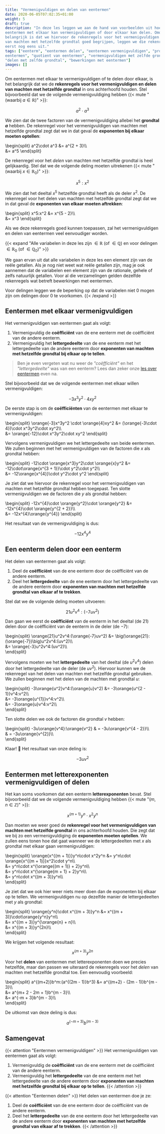 ```yaml
---
title: "Vermenigvuldigen en delen van eentermen"
date: 2020-06-05T07:02:35+01:00
weight: 5
draft: true
description: "In deze les leggen we aan de hand van voorbeelden uit hoe je
eentermen met elkaar kan vermenigvuldigen of door elkaar kan delen. Omdat het
belangrijk is dat we hiervoor de rekenregels voor het vermenigvuldigen en delen
van machten met hetzelfde grondtal goed begrijpen, leggen we die rekenregels
eerst nog eens uit."
tags: ["eenterm", "eentermen delen", "eentermen vermenigvuldigen", "product van
eentermen", "quotient van eentermen", "vermenigvuldigen met zelfde grondtal",
"delen met zelfde grondtal", "bewerkingen met eentermen"]
images: []
---
```


Om eentermen met elkaar te vermenigvuldigen of te delen door elkaar, is het
belangrijk dat we de **rekenregels voor het vermenigvuldigen en delen van
machten met hetzelfde grondtal** in ons achterhoofd houden. Stel bijvoorbeeld
dat we de volgende vermenigvuldiging hebben
{{< mute "(waarbij $a \in \mathbb{R}$)" >}}:

$$a^2\cdot a^3$$

We zien dat de twee factoren van de vermenigvuldiging allebei het **grondtal
$a$** hebben. De rekenregel voor het vermenigvuldigen van machten met hetzelfde
grondtal zegt dat we in dat geval de **exponenten bij elkaar moeten optellen**:

\begin{split}
a^2\cdot a^3 &= a^{2 + 3}\\\\\
 &= a^5
\end{split}

De rekenregel voor het _delen_ van machten met hetzelfde grondtal is heel
gelijkaardig. Stel dat we de volgende deling moeten uitrekenen
{{< mute "(waarbij $x \in \mathbb{R}_0$)" >}}:

$$x^5:x^2$$

We zien dat het deeltal $x^5$ hetzelfde grondtal heeft als de deler $x^2$. De
rekenregel voor het delen van machten met hetzelfde grondtal zegt dat we in dat
geval de **exponenten van elkaar moeten aftrekken**:

\begin{split}
x^5:x^2 &= x^{5 - 2}\\\\\
 &= x^3
\end{split}

Als we deze rekenregels goed kunnen toepassen, zal het vermenigvuldigen en
delen van eentermen veel eenvoudiger worden.

{{< expand "Alle variabelen in deze les zijn $\in \mathbb{R}$ (of $\in\mathbb{Q}$) en voor delingen $\in \mathbb{R}_0$ (of $\in\mathbb{Q}_0$)" >}}

We gaan ervan uit dat alle variabelen in deze les een element zijn van de reële
getallen. Als je nog niet weet wat reële getallen zijn, mag je ook aannemen
dat de variabelen een element zijn van de rationale, gehele of zelfs natuurlijk
getallen. Voor al die verzamelingen gelden dezelfde rekenregels wat
betreft bewerkingen met eentermen.

Voor delingen leggen we de beperking op dat de variabelen niet $0$ mogen zijn
om delingen door $0$ te voorkomen.
{{< /expand >}}

## Eentermen met elkaar vermenigvuldigen

Het vermenigvuldigen van eentermen gaat als volgt:

1. Vermenigvuldig de **coëfficiënt** van de ene eenterm met de coëfficiënt van
   de andere eenterm.
2. Vermenigvuldig het **lettergedeelte** van de ene eenterm met het
   lettergedeelte van de andere eenterm door **exponenten van machten met
   hetzelfde grondtal bij elkaar op te tellen**.

> Ben je even vergeten wat nu weer de _"coëfficiënt"_ en het _"lettergedeelte"_
> was van een eenterm? Lees dan zeker onze [les over
> eentermen](../../eentermen/eenterm) even na.

Stel bijvoorbeeld dat we de volgende eentermen met elkaar willen
vermenigvuldigen:

$$-3x^3y^2 \cdot 4xy^2$$

De eerste stap is om de **coëfficiënten** van de eentermen met elkaar te
vermenigvuldigen:

\begin{split}
\orange{-3}x^3y^2 \cdot \orange{4}xy^2
&= (\orange{-3\cdot 4})\cdot x^3y^2\cdot xy^2\\\\\
 &= \orange{-12}\cdot x^3y^2\cdot xy^2
\end{split}

Vervolgens vermenigvuldigen we het lettergedeelte van beide eentermen. We
zullen beginnen met het vermenigvuldigen van de factoren die $x$ als grondtal
hebben:

\begin{split}
-12\cdot \orange{x^3}y^2\cdot \orange{x}y^2
&= -12\cdot\orange{x^{3 + 1}}\cdot y^2\cdot y^2\\\\\
 &= -12\orange{x^{4}}\cdot y^2\cdot y^2
\end{split}

Je ziet dat we hiervoor de rekenregel voor het vermenigvuldigen van machten met
hetzelfde grondtal hebben toegepast. Ten slotte vermenigvuldigen we de factoren
die $y$ als grondtal hebben:

\begin{split}
-12x^{4}\cdot \orange{y^2}\cdot \orange{y^2}
&= -12x^{4}\cdot \orange{y^{2 + 2}}\\\\\
 &= -12x^{4}\orange{y^{4}}
\end{split}

Het resultaat van de vermenigvuldiging is dus:

$$-12x^{4}y^{4}$$

## Een eenterm delen door een eenterm

Het delen van eentermen gaat als volgt:

1. Deel de **coëfficiënt** van de ene eenterm door de coëfficiënt van de andere
   eenterm.
2. Deel het **lettergedeelte** van de ene eenterm door het lettergedeelte van
   de andere eenterm door **exponenten van machten met hetzelfde grondtal van
   elkaar af te trekken**.

Stel dat we de volgende deling moeten uitvoeren:

$$21u^2v^4:(-7uv^2)$$

Dan gaan we eerst de **coëfficiënt** van de eenterm in het deeltal (de $21$)
delen door de coëfficiënt van de eenterm in de deler (de $-7$):

\begin{split}
\orange{21}u^2v^4:(\orange{-7}uv^2)
&= \big(\orange{21}:(\orange{-7})\big)u^2v^4:(uv^2)\\\\\
 &= \orange{-3}u^2v^4:(uv^2)\\\\\
\end{split}

Vervolgens moeten we het **lettergedeelte** van het deeltal (de $u^2v^4$) delen
door het lettergedeelte van de deler (de $uv^2$). Hiervoor kunnen we de
rekenregel van het delen van machten met hetzelfde grondtal gebruiken. We
zullen beginnen met het delen van de machten met grondtal $u$:

\begin{split}
-3\orange{u^2}v^4:(\orange{u}v^2)
&= -3\orange{u^{2 - 1}}v^4:v^2\\\\\
 &= -3\orange{u^{1}}v^4:v^2\\\\\
 &= -3\orange{u}v^4:v^2\\\\\
\end{split}

Ten slotte delen we ook de factoren die grondtal $v$ hebben:

\begin{split}
-3u\orange{v^4}:\orange{v^2}
& = -3u\orange{v^{4 - 2}}\\\\\
 & = -3u\orange{v^{2}}\\\\\
\end{split}

Klaar! :tada: Het resultaat van onze deling is:

$$-3uv^{2}$$

## Eentermen met letterexponenten vermenigvuldigen of delen

Het kan soms voorkomen dat een eenterm **letterexponenten** bevat. Stel
bijvoorbeeld dat we de volgende vermenigvuldiging hebben
{{< mute "($m, n \in \mathbb{Z}$)" >}}:

$$x^{(m + 1)}y^n\cdot x^2y^n$$

Dan moeten we weer goed de **rekenregel voor het vermenigvuldigen van machten
met hetzelfde grondtal** in ons achterhoofd houden. Die zegt dat we bij zo een
vermenigvuldiging de **exponenten moeten optellen**. We zullen eens tonen hoe
dat gaat wanneer we de lettergedeelten met $x$ als grondtal met elkaar gaan
vermenigvuldigen:

\begin{split}
\orange{x^{(m + 1)}}y^n\cdot x^2y^n
&= y^n\cdot \orange{x^{(m + 1)}}x^2\cdot y^n\\\\\
 &= y^n\cdot x^{\orange{(m + 1)} + 2}y^n\\\\\
 &= y^n\cdot x^{\orange{m + 1} + 2}y^n\\\\\
 &= y^n\cdot x^{(m + 3)}y^n\\\\\
\end{split}

Je ziet dat we ook hier weer niets meer doen dan de exponenten bij elkaar op te
tellen. We vermenigvuldigen nu op dezelfde manier de lettergedeelten met $y$
als grondtal:

\begin{split}
\orange{y^n}\cdot x^{(m + 3)}y^n
&= x^{(m + 3)}\cdot\orange{y^n}y^n\\\\\
 &= x^{(m + 3)}y^{\orange{n} + n}\\\\\
 &= x^{(m + 3)}y^{2n}\\\\\
\end{split}

We krijgen het volgende resultaat:

$$x^{(m + 3)}y^{2n}$$

Voor het **delen** van eentermen met letterexponenten doen we precies
hetzelfde, maar dan passen we uiteraard de rekenregels voor het _delen_ van
machten met hetzelfde grondtal toe. Een eenvoudig voorbeeld:

\begin{split}
a^{(m+2)}b^m:(a^{(2m - 1)}b^3)
&= a^{(m+2) - (2m - 1)}b^{m - 3}\\\\\
 &= a^{m+ 2 - 2m + 1}b^{m - 3}\\\\\
 &= a^{-m + 3}b^{m - 3}\\\\\
\end{split}

De uitkomst van deze deling is dus:

$$a^{(-m+ 3)}b^{(m - 3)}$$

## Samengevat

{{< attention "Eentermen vermenigvuldigen" >}}
Het vermenigvuldigen van eentermen gaat als volgt:

1. Vermenigvuldig de **coëfficiënt** van de ene eenterm met de coëfficiënt van
   de andere eenterm.
2. Vermenigvuldig het **lettergedeelte** van de ene eenterm met het
   lettergedeelte van de andere eenterm door **exponenten van machten met
   hetzelfde grondtal bij elkaar op te tellen**.
   {{< /attention >}}

{{< attention "Eentermen delen" >}}
Het delen van eentermen doe je ze:

1. Deel de **coëfficiënt** van de ene eenterm door de coëfficiënt van de andere
   eenterm.
2. Deel het **lettergedeelte** van de ene eenterm door het lettergedeelte van
   de andere eenterm door **exponenten van machten met hetzelfde grondtal van
   elkaar af te trekken**.
   {{< /attention >}}
